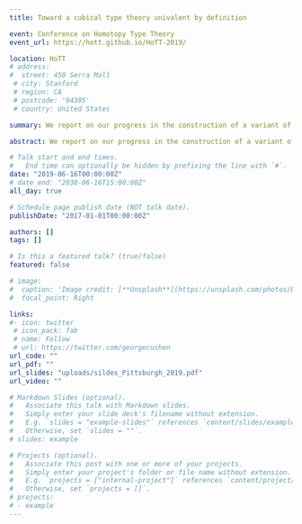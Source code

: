 ```yaml
---
title: Toward a cubical type theory univalent by definition

event: Conference on Homotopy Type Theory
event_url: https://hott.github.io/HoTT-2019/

location: HoTT
# address:
#  street: 450 Serra Mall
 # city: Stanford
 # region: CA
 # postcode: '94305'
 # country: United States

summary: We report on our progress in the construction of a variant of cubical type theory where univalence holds by definition.

abstract: We report on our progress in the construction of a variant of cubical type theory where univalence holds by definition, i.e. an inhabitant of A = B is by definition an equivalence between A and B. We define equivalences as relations satisfying an extra property. We use an interval characterizing equality. So we need to define reduction rules e.g. for the transport along an equivalence of the form (lambda i.M) with i a dimension name and M a type depending on i. Those reductions are defined by induction on the construction of the type M, guided by ideas from parametricity. We pay a particular attention to the case where M is of the form A = B with A and B depending on i.

# Talk start and end times.
#   End time can optionally be hidden by prefixing the line with `#`.
date: "2019-06-16T00:00:00Z"
# date_end: "2030-06-16T15:00:00Z"
all_day: true

# Schedule page publish date (NOT talk date).
publishDate: "2017-01-01T00:00:00Z"

authors: []
tags: []

# Is this a featured talk? (true/false)
featured: false

# image:
#  caption: 'Image credit: [**Unsplash**](https://unsplash.com/photos/bzdhc5b3Bxs)'
#  focal_point: Right

links:
#- icon: twitter
 # icon_pack: fab
 # name: Follow
 # url: https://twitter.com/georgecushen
url_code: ""
url_pdf: ""
url_slides: "uploads/sildes_Pittsburgh_2019.pdf"
url_video: ""

# Markdown Slides (optional).
#   Associate this talk with Markdown slides.
#   Simply enter your slide deck's filename without extension.
#   E.g. `slides = "example-slides"` references `content/slides/example-slides.md`.
#   Otherwise, set `slides = ""`.
# slides: example

# Projects (optional).
#   Associate this post with one or more of your projects.
#   Simply enter your project's folder or file name without extension.
#   E.g. `projects = ["internal-project"]` references `content/project/deep-learning/index.md`.
#   Otherwise, set `projects = []`.
# projects:
# - example
---
```



